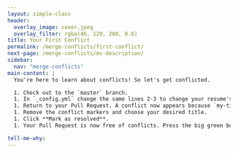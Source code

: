 ```yaml
---
layout: simple-class
header:
  overlay_image: cover.jpeg
  overlay_filter: rgba(46, 129, 200, 0.6)
title: Your First Conflict
permalink: /merge-conflicts/first-conflict/
next-page: /merge-conflicts/mc-description/
sidebar:
  nav: "merge-conflicts"
main-content: |
  You're here to learn about conflicts! So let's get conflicted.

  1. Check out to the `master` branch.
  1. In `_config.yml` change the same lines 2-3 to change your resume's title, and description. Ensure your changes are different from those in step 2.
  1. Return to your Pull Request. A conflict now appears because `my-title` is based on a previous point in history, and new commits override our proposed change. Let's solve this, our first conflict. Click on **Resolve conflict**.
  1. Remove the conflict markers and choose your desired title.
  1. Click **Mark as resolved**.
  1. Your Pull Request is now free of conflicts. Press the big green button to merge your pull request!

tell-me-why:
---
```


